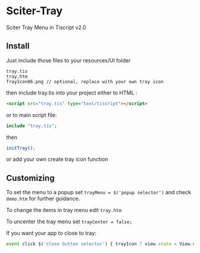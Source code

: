 # Sciter-Tray
Sciter Tray Menu in Tiscript v2.0


## Install
Just include those files to your resources/UI folder
```
tray.tis
tray.htm
TrayIcon06.png // optional, replace with your own tray icon
```
then include tray.tis into your project either
to HTML :
```html
<script src="tray.tis" type="text/tiscript"></script>
```
or to main script file:
```php
include "tray.tis";
```
then
```js
initTray();
```
or add your own create tray icon function


## Customizing
To set the menu to a popup set `trayMenu = $('popup selector')`
and check `demo.htm` for further guidance.

To change the items in tray menu edit `tray.htm`

To uncenter the tray menu set `trayCenter = false;`

If you want your app to close to tray:
```js
event click $('close button selector') { trayIcon ? view.state = View.WINDOW_HIDDEN : view.close(); }
```
